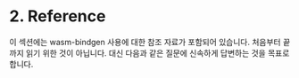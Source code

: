 # 2. Reference
이 섹션에는 wasm-bindgen 사용에 대한 참조 자료가 포함되어 있습니다. 처음부터 끝까지 읽기 위한 것이 아닙니다. 대신 다음과 같은 질문에 신속하게 답변하는 것을 목표로 합니다.


